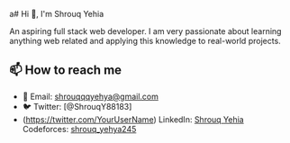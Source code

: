 a# Hi 👋, I'm Shrouq Yehia  

 An aspiring full stack web developer. I am very passionate about learning anything web related and applying this knowledge to real-world projects.



## 📫 How to reach me
- 📧 Email: shrouqqqyehya@gmail.com
- 🐦 Twitter: [@ShrouqY88183]
- (https://twitter.com/YourUserName)
 LinkedIn: [Shrouq Yehia](https://www.linkedin.com/in/shrouqq-yehya-54a7a82a7)  
 Codeforces: [shrouq_yehya245](https://codeforces.com/profile/shrouq_yehya245)  

  
